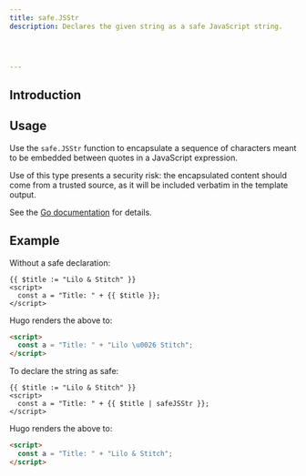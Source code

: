 ```yaml
---
title: safe.JSStr
description: Declares the given string as a safe JavaScript string.




---
```


## Introduction



## Usage

Use the `safe.JSStr` function to encapsulate a sequence of characters meant to be embedded between quotes in a JavaScript expression.

Use of this type presents a security risk: the encapsulated content should come from a trusted source, as it will be included verbatim in the template output.

See the [Go documentation] for details.

[Go documentation]: https://pkg.go.dev/html/template#JSStr

## Example

Without a safe declaration:

```go-html-template
{{ $title := "Lilo & Stitch" }}
<script>
  const a = "Title: " + {{ $title }};
</script>
```

Hugo renders the above to:

```html
<script>
  const a = "Title: " + "Lilo \u0026 Stitch";
</script>
```

To declare the string as safe:

```go-html-template
{{ $title := "Lilo & Stitch" }}
<script>
  const a = "Title: " + {{ $title | safeJSStr }};
</script>
```

Hugo renders the above to:

```html
<script>
  const a = "Title: " + "Lilo & Stitch";
</script>
```
